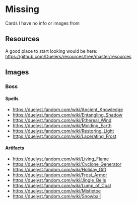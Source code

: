 # Missing

Cards I have no info or images from

## Resources

A good place to start looking would be here:
https://github.com/Duelers/resources/tree/master/resources

## Images

### Boss

#### Spells

- https://duelyst.fandom.com/wiki/Ancient_Knowledge
- https://duelyst.fandom.com/wiki/Entangling_Shadow
- https://duelyst.fandom.com/wiki/Ethereal_Wind
- https://duelyst.fandom.com/wiki/Molding_Earth
- https://duelyst.fandom.com/wiki/Restoring_Light
- https://duelyst.fandom.com/wiki/Lacerating_Frost

#### Artifacts

- https://duelyst.fandom.com/wiki/Living_Flame
- https://duelyst.fandom.com/wiki/Cyclone_Generator
- https://duelyst.fandom.com/wiki/Holiday_Gift
- https://duelyst.fandom.com/wiki/Frost_Armor
- https://duelyst.fandom.com/wiki/Jingle_Bells
- https://duelyst.fandom.com/wiki/Lump_of_Coal
- https://duelyst.fandom.com/wiki/Mistletoe
- https://duelyst.fandom.com/wiki/Snowball
